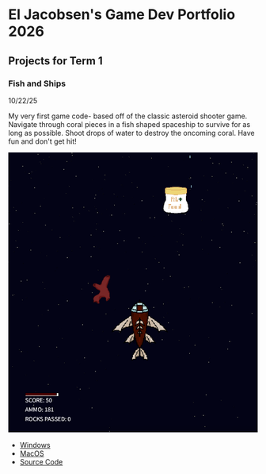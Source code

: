 # El Jacobsen's Game Dev Portfolio 2026

## Projects for Term 1

### Fish and Ships
10/22/25


My very first game code- based off of the classic asteroid shooter game. Navigate through coral pieces in a fish shaped spaceship to survive for as long as possible. Shoot drops of water to destroy the oncoming coral. Have fun and don't get hit!

![Running Game](https://github.com/el-jacobsen/gdportfolio_el/blob/main/images/spacegame01.png?raw=true)

* [Windows](https://github.com/user-attachments/files/23056867/windows-amd64.zip)
* [MacOS](https://github.com/user-attachments/files/23056525/macos-aarch64.zip)
* [Source Code](https://github.com/el-jacobsen/gdportfolio_el/tree/main/src/SpaceGame_el)
